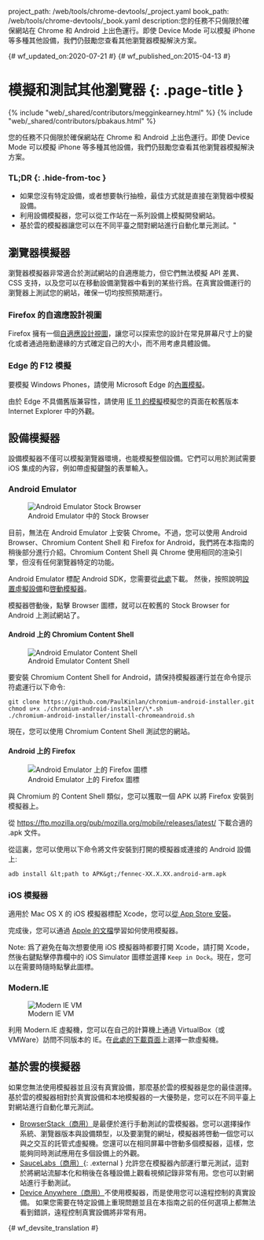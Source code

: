 project_path: /web/tools/chrome-devtools/_project.yaml
book_path: /web/tools/chrome-devtools/_book.yaml
description:您的任務不只侷限於確保網站在 Chrome 和 Android 上出色運行。即使 Device Mode 可以模擬 iPhone 等多種其他設備，我們仍鼓勵您查看其他瀏覽器模擬解決方案。

{# wf_updated_on:2020-07-21 #}
{# wf_published_on:2015-04-13 #}

# 模擬和測試其他瀏覽器 {: .page-title }

{% include "web/_shared/contributors/megginkearney.html" %}
{% include "web/_shared/contributors/pbakaus.html" %}

您的任務不只侷限於確保網站在 Chrome 和 Android 上出色運行。即使 Device Mode 可以模擬 iPhone 等多種其他設備，我們仍鼓勵您查看其他瀏覽器模擬解決方案。


### TL;DR {: .hide-from-toc }
- 如果您沒有特定設備，或者想要執行抽檢，最佳方式就是直接在瀏覽器中模擬設備。
- 利用設備模擬器，您可以從工作站在一系列設備上模擬開發網站。
- 基於雲的模擬器讓您可以在不同平臺之間對網站進行自動化單元測試。"


## 瀏覽器模擬器

瀏覽器模擬器非常適合於測試網站的自適應能力，但它們無法模擬 API 差異、CSS 支持，以及您可以在移動設備瀏覽器中看到的某些行爲。在真實設備運行的瀏覽器上測試您的網站，確保一切均按照預期運行。


### Firefox 的自適應設計視圖

Firefox 擁有一個[自適應設計視圖](https://developer.mozilla.org/en-US/docs/Tools/Responsive_Design_View)，讓您可以探索您的設計在常見屏幕尺寸上的變化或者通過拖動邊緣的方式確定自己的大小，而不用考慮具體設備。




### Edge 的 F12 模擬

要模擬 Windows Phones，請使用 Microsoft Edge 的[內置模擬](https://dev.modern.ie/platform/documentation/f12-devtools-guide/emulation/)。

由於 Edge 不具備舊版兼容性，請使用 [IE 11 的模擬](https://msdn.microsoft.com/en-us/library/dn255001(v=vs.85).aspx)模擬您的頁面在較舊版本 Internet Explorer 中的外觀。

## 設備模擬器

設備模擬器不僅可以模擬瀏覽器環境，也能模擬整個設備。它們可以用於測試需要 iOS 集成的內容，例如帶虛擬鍵盤的表單輸入。

### Android Emulator

<figure class="attempt-right">
  <img src="imgs/android-emulator-stock-browser.png" alt="Android Emulator Stock Browser">
  <figcaption>Android Emulator 中的 Stock Browser</figcaption>
</figure>

目前，無法在 Android Emulator 上安裝 Chrome。不過，您可以使用 Android Browser、Chromium Content Shell 和 Firefox for Android，我們將在本指南的稍後部分進行介紹。Chromium Content Shell 與 Chrome 使用相同的渲染引擎，但沒有任何瀏覽器特定的功能。

Android Emulator 標配 Android SDK，您需要從<a href="http://developer.android.com/sdk/installing/studio.html">此處</a>下載。
然後，按照說明<a href="http://developer.android.com/tools/devices/managing-avds.html">設置虛擬設備</a>和<a href="http://developer.android.com/tools/devices/emulator.html">啓動模擬器</a>。

模擬器啓動後，點擊 Browser 圖標，就可以在較舊的 Stock Browser for Android 上測試網站了。

#### Android 上的 Chromium Content Shell

<figure class="attempt-right">
  <img src="imgs/android-avd-contentshell.png" alt="Android Emulator Content Shell">
  <figcaption>Android Emulator Content Shell</figcaption>
</figure>

要安裝 Chromium Content Shell for Android，請保持模擬器運行並在命令提示符處運行以下命令:


    git clone https://github.com/PaulKinlan/chromium-android-installer.git
    chmod u+x ./chromium-android-installer/\*.sh
    ./chromium-android-installer/install-chromeandroid.sh

現在，您可以使用 Chromium Content Shell 測試您的網站。


#### Android 上的 Firefox

<figure class="attempt-right">
  <img src="imgs/ff-on-android-emulator.png" alt="Android Emulator 上的 Firefox 圖標">
  <figcaption>Android Emulator 上的 Firefox 圖標</figcaption>
</figure>

與 Chromium 的 Content Shell 類似，您可以獲取一個 APK 以將 Firefox 安裝到模擬器上。

從 <a href="https://ftp.mozilla.org/pub/mozilla.org/mobile/releases/latest/">https://ftp.mozilla.org/pub/mozilla.org/mobile/releases/latest/</a> 下載合適的 .apk 文件。

從這裏，您可以使用以下命令將文件安裝到打開的模擬器或連接的 Android 設備上:

    adb install &lt;path to APK&gt;/fennec-XX.X.XX.android-arm.apk


### iOS 模擬器

適用於 Mac OS X 的 iOS 模擬器標配 Xcode，您可以[從 App Store 安裝](https://itunes.apple.com/us/app/xcode/id497799835?ls=1&mt=12)。


完成後，您可以通過 [Apple 的文檔](https://developer.apple.com/library/prerelease/ios/documentation/IDEs/Conceptual/iOS_Simulator_Guide/Introduction/Introduction.html)學習如何使用模擬器。

Note: 爲了避免在每次想要使用 iOS 模擬器時都要打開 Xcode，請打開 Xcode，然後右鍵點擊停靠欄中的 iOS Simulator 圖標並選擇 `Keep in Dock`。現在，您可以在需要時隨時點擊此圖標。

### Modern.IE

<figure class="attempt-right">
  <img src="imgs/modern-ie-simulator.png" alt="Modern IE VM">
  <figcaption>Modern IE VM</figcaption>
</figure>

利用 Modern.IE 虛擬機，您可以在自己的計算機上通過 VirtualBox（或 VMWare）訪問不同版本的 IE。在<a href="https://developer.microsoft.com/en-us/microsoft-edge/tools/vms/">此處的下載頁面</a>上選擇一款虛擬機。


## 基於雲的模擬器

如果您無法使用模擬器並且沒有真實設備，那麼基於雲的模擬器是您的最佳選擇。基於雲的模擬器相對於真實設備和本地模擬器的一大優勢是，您可以在不同平臺上對網站進行自動化單元測試。

* [BrowserStack（商用）](https://www.browserstack.com/automate)是最便於進行手動測試的雲模擬器。您可以選擇操作系統、瀏覽器版本與設備類型，以及要瀏覽的網址，模擬器將啓動一個您可以與之交互的託管式虛擬機。您還可以在相同屏幕中啓動多個模擬器，這樣，您能夠同時測試應用在多個設備上的外觀。
* [SauceLabs（商用）](https://saucelabs.com/){: .external } 允許您在模擬器內部運行單元測試，這對於將網站流腳本化和稍後在各種設備上觀看視頻記錄非常有用。您也可以對網站進行手動測試。
* [Device Anywhere（商用）](http://www.keynote.com/solutions/testing/mobile-testing)不使用模擬器，而是使用您可以遠程控制的真實設備。
如果您需要在特定設備上重現問題並且在本指南之前的任何選項上都無法看到錯誤，遠程控制真實設備將非常有用。





{# wf_devsite_translation #}
